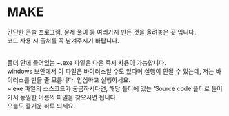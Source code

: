 # MAKE
 간단한 콘솔 프로그램, 문제 풀이 등 여러가지 만든 것을 올려놓은 곳 입니다. </br>
 코드 사용 시 출처를 꼭 남겨주시기 바랍니다. </br></br>

 폴더 안에 들어있는 ~.exe 파일은 다운 즉시 사용이 가능합니다. </br>
 windows 보안에서 이 파일은 바이러스일 수도 있다며 실행이 안될 수 있는데, 저는 바이러스를 만들 줄 모릅니다. 안심하고 실행하세요. </br>
 ~.exe 파일의 소스코드가 궁금하시다면, 해당 폴더에 있는 'Source code'폴더로 들어가서 동일한 이름의 파일을 찾으시면 됩니다. </br>
 오늘도 즐거운 하루 되세요.

